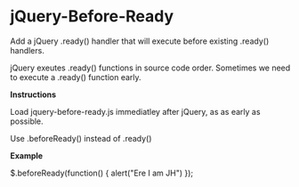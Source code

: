 # jQuery-Before-Ready
Add a jQuery .ready() handler that will execute before existing .ready() handlers.

jQuery exeutes .ready() functions in source code order.  Sometimes we need to execute a .ready() function early.

<b>Instructions</b>

Load jquery-before-ready.js immediatley after jQuery, as as early as possible.

Use .beforeReady() instead of .ready()

<b>Example</b>

$.beforeReady(function() {
    alert("Ere I am JH")
});
